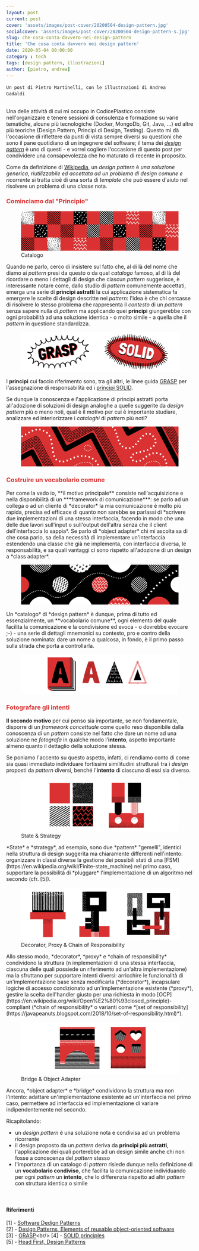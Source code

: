 ```yaml
---
layout: post
current: post
cover: 'assets/images/post-cover/20200504-design-pattern.jpg'
socialcover: 'assets/images/post-cover/20200504-design-pattern-s.jpg'
slug: che-cosa-conta-davvero-nei-design-pattern
title: 'Che cosa conta davvero nei design pattern'
date: 2020-05-04 00:00:00
category : tech
tags: [design pattern, illustrazioni]
author: [pietro, andrea]
---
```


<code>Un post di Pietro Martinelli, con le illustrazioni di Andrea Gadaldi </code>
<br/><br/>

Una delle attività di cui mi occupo in CodicePlastico consiste nell'organizzare e tenere sessioni di consulenza e formazione su varie tematiche, alcune più tecnologiche (Docker, MongoDb, Git, Java, ...) ed altre più teoriche (Design Pattern, Principi di Design, Testing).
Questo mi dà l'occasione di riflettere da punti di vista sempre diversi su questioni che sono il pane quotidiano di un ingegnere del software; il tema dei *[design pattern](https://en.wikipedia.org/wiki/Software_design_pattern)* è uno di questi - e vorrei cogliere l'occasione di questo post per condividere una consapevolezza che ho maturato di recente in proposito.

Come da definizione di [Wikipedia](https://en.wikipedia.org/wiki/Software_design_pattern), un *design pattern* è
<cite>una soluzione generica, riutilizzabile ed accettata ad un problema di design comune e ricorrente</cite> 
si tratta cioè di una sorta di *template* che può essere d'aiuto nel risolvere un problema di una *classe* nota.

<h3 style="color:#D93232">Cominciamo dal "Principio"</h3>

<figure class="image">
  <img src="/assets/images/post-content/design-pattern-1.jpg" alt="Il Catalogo">
  <figcaption>Catalogo</figcaption>
</figure>

Quando ne parlo, cerco di insistere sul fatto che, al di là del nome che diamo ai *pattern* presi da questo o da quel *catalogo* famoso, al di là del ricordare o meno i dettagli di design che ciascun *pattern* suggerisce, è interessante notare come, dallo studio di *pattern* comunemente accettati, emerga una serie di **principi astratti** la cui applicazione sistematica fa emergere le scelte di design descritte nei *pattern*: l'idea è che chi cercasse di risolvere lo stesso problema che rappresenta il *contesto* di un *pattern* senza sapere nulla di *pattern* ma applicando quei **principi** giungerebbe con ogni probabilità ad una soluzione identica - o molto simile - a quella che il *pattern* in questione standardizza.

<figure class="image">
  <img src="/assets/images/post-content/design-pattern-2.jpg" alt="grasp e solid">
 
</figure>

I **principi** cui faccio riferimento sono, tra gli altri, le linee guida [GRASP](https://en.wikipedia.org/wiki/GRASP_(object-oriented_design)) per l'assegnazione di responsabilità ed i [principi SOLID](https://en.wikipedia.org/wiki/SOLID).


Se dunque la conoscenza e l'applicazione di principi astratti porta all'adozione di soluzioni di design analoghe a quelle suggerite da *design pattern* più o meno noti, qual è il motivo per cui è importante studiare, analizzare ed interiorizzare i *cataloghi* di *pattern* più noti? 
 <figure class="image"> <img src="/assets/images/post-content/design-pattern-3.jpg" alt="Vocabolario">
  
</figure>
<h3 style="color:#D93232">Costruire un vocabolario comune</h3>
Per come la vedo io, **il motivo principale** consiste nell'acquisizione e nella disponibilità di un ***framework di comunicazione***: se parlo ad un collega o ad un cliente di *decorator* la mia comunicazione è molto più rapida, precisa ed efficace di quanto non sarebbe se parlassi di *scrivere due implementazioni di una stessa interfaccia, facendo in modo che una delle due lavori sull'input o sull'output dell'altra senza che il client dell'interfaccia lo sappia*. Se parlo di *object adapter* chi mi ascolta sa di che cosa parlo, sa della necessità di implementare un'interfaccia estendendo una classe che già ne implementa, con interfaccia diversa, le responsabilità, e sa quali vantaggi ci sono rispetto all'adozione di un design a *class adapter*.
<figure class="image">
  <img src="/assets/images/post-content/design-pattern-4.jpg" alt="Vocabolario">
  
</figure>
Un *catalogo* di *design pattern* è dunque, prima di tutto ed essenzialmente, un **vocabolario comune**, ogni elemento del quale facilita la comunicazione e la condivisione ed evoca - o dovrebbe evocare ;-) - una serie di dettagli mnemonici su contesto, pro e contro della soluzione nominata: dare un nome a qualcosa, in fondo, è il primo passo sulla strada che porta a controllarla.
<figure class="image">
  <img src="/assets/images/post-content/design-pattern-5.jpg" alt="Vocabolario">
  
</figure>

<h3 style="color:#D93232">Fotografare gli intenti</h3>

**Il secondo motivo** per cui penso sia importante, se non fondamentale, disporre di un *framework concettuale* come quello reso disponibile dalla conoscenza di un *pattern* consiste nel fatto che dare un nome ad una soluzione ne *fotografa* in qualche modo l'**intento**, aspetto importante almeno quanto il dettaglio della soluzione stessa.

Se poniamo l'accento su questo aspetto, infatti, ci rendiamo conto di come sia quasi immediato individuare fortissimi similitudini strutturali tra i *design* proposti da *pattern* diversi, benché l'**intento** di ciascuno di essi sia diverso.
<figure class="image">
  <img src="/assets/images/post-content/design-pattern-6.jpg" alt="Vocabolario">
  <figcaption>State & Strategy</figcaption>
</figure>
*State* e *strategy*, ad esempio, sono due *pattern* "gemelli", identici nella struttura di design suggerita ma chiaramente differenti nell'intento: organizzare in classi diverse la gestione dei possibili stati di una [FSM](https://en.wikipedia.org/wiki/Finite-state_machine) nel primo caso, supportare la possibilità di *pluggare* l'implementazione di un algoritmo nel secondo (cfr. [5]).
<figure class="image">
  <img src="/assets/images/post-content/design-pattern-7.jpg" alt="Vocabolario">
  <figcaption>Decorator, Proxy & Chain of Responsibility</figcaption>
</figure>
Allo stesso modo, *decorator*, *proxy* e *chain of responsibility* condividono la struttura (n implementazioni di una stessa interfaccia, ciascuna delle quali possiede un riferimento ad un'altra implementazione) ma la sfruttano per supportare intenti diversi: arricchire le funzionalità di un'implementazione base senza modificarla (*decorator*), incapsulare logiche di accesso condizionato ad un'implementazione esistente (*proxy*), gestire la scelta dell'handler giusto per una richiesta in modo [OCP](https://en.wikipedia.org/wiki/Open%E2%80%93closed_principle)-compliant (*chain of responsibility* o varianti come *[set of responsibility](https://javapeanuts.blogspot.com/2018/10/set-of-responsibility.html)*).
<figure class="image">
  <img src="/assets/images/post-content/design-pattern-8.jpg" alt="Vocabolario">
  <figcaption>Bridge & Object Adapter </figcaption>
</figure>
Ancora, *object adapter* e *bridge* condividono la struttura ma non l'intento: adattare un'implementazione esistente ad un'interfaccia nel primo caso, permettere ad interfaccia ed implementazione di variare indipendentemente nel secondo.

Ricapitolando:
- un *design pattern* è una soluzione nota e condivisa ad un problema ricorrente
- il design proposto da un *pattern* deriva da **principi più astratti**, l'applicazione dei quali porterebbe ad un design simile anche chi non fosse a conoscenza del *pattern* stesso
- l'importanza di un catalogo di *pattern* risiede dunque nella definizione di un **vocabolario condiviso**, che facilita la comunicazione individuando per ogni *pattern* un **intento**, che lo differenzia rispetto ad altri *pattern* con struttura identica o simile
<br/><br/><br/>
#### Riferimenti

[1] - [Software Dedign Patterns](https://en.wikipedia.org/wiki/Software_design_pattern) <br/>
[2] - [Design Patterns, Elements of reusable object-oriented software](https://en.wikipedia.org/wiki/Design_Patterns)<br/>
[3] - [GRASP](https://en.wikipedia.org/wiki/GRASP_(object-oriented_design))<br/>
[4] - [SOLID principles](https://en.wikipedia.org/wiki/SOLID)<br/>
[5] - [Head First, Design Patterns](https://www.amazon.com/Head-First-Design-Patterns-Brain-Friendly/dp/0596007124)<br/>
